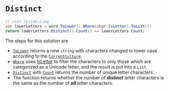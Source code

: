 # `Distinct`

```csharp
// uses System.Linq
var lowerLetters = word.ToLower().Where(char.IsLetter).ToList();
return lowerLetters.Distinct().Count() == lowerLetters.Count;
```

The steps for this solution are

- [`ToLower`][tolower] returns a new `string` with characters changed to lower case according to the [`CurrentCulture`][currentculture].
- [`Where`][where] uses [IsLetter][isletter] to filter the characters to only those which are categorized as a Unicode letter,
and the result is put into a `List`.
- [`Distinct`][distinct] with [`Count`][count] returns the number of unique letter characters.
- The function returns whether the number of **_distinct_** letter characters is the same as the number of **_all_** letter characters.

[tolower]: https://learn.microsoft.com/en-us/dotnet/api/system.string.tolower
[currentculture]: https://learn.microsoft.com/en-us/dotnet/api/system.globalization.cultureinfo.currentculture
[where]: https://learn.microsoft.com/en-us/dotnet/api/system.linq.enumerable.where
[isletter]: https://learn.microsoft.com/en-us/dotnet/api/system.char.isletter
[distinct]: https://learn.microsoft.com/en-us/dotnet/api/system.linq.enumerable.distinct
[count]: https://learn.microsoft.com/en-us/dotnet/api/system.linq.enumerable.count
